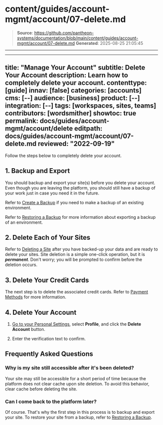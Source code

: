 # content/guides/account-mgmt/account/07-delete.md

> **Source**: https://github.com/pantheon-systems/documentation/blob/main/content/guides/account-mgmt/account/07-delete.md
> **Generated**: 2025-08-25 21:05:45

---

---
title: "Manage Your Account"
subtitle: Delete Your Account
description: Learn how to completely delete your account.
contenttype: [guide]
innav: [false]
categories: [accounts]
cms: [--]
audience: [business]
product: [--]
integration: [--]
tags: [workspaces, sites, teams]
contributors: [wordsmither]
showtoc: true
permalink: docs/guides/account-mgmt/account/delete
editpath: docs/guides/account-mgmt/account/07-delete.md
reviewed: "2022-09-19"
---

Follow the steps below to completely delete your account.

## 1. Backup and Export

You should backup and export your site(s) before you delete your account. Even though you are leaving the platform, you should still have a backup of your work just in case you need it in the future.

Refer to [Create a Backup](/guides/backups/create-backups) if you need to make a backup of an existing environment.

Refer to [Restoring a Backup](/guides/environment-configuration/restore-environment-backup) for more information about exporting a backup of an environment.

## 2. Delete Each of Your Sites

Refer to [Deleting a Site](/guides/account-mgmt/workspace-sites-teams/sites#delete-sites) after you have backed-up your data and are ready to delete your sites. Site deletion is a simple one-click operation, but it is **_permanent_**. Don't worry; you will be prompted to confirm before the deletion occurs.

## 3. Delete Your Credit Cards

The next step is to delete the associated credit cards. Refer to [Payment Methods](/guides/account-mgmt/billing/methods) for more information.

## 4. Delete Your Account

1. [Go to your Personal Settings](/personal-settings), select **Profile**, and click the **Delete Account** button. 

1. Enter the verification text to confirm.

## Frequently Asked Questions

### Why is my site still accessible after it's been deleted?
Your site may still be accessible for a short period of time because the platform does not clear cache upon site deletion. To avoid this behavior, clear cache before deleting the site.

### Can I come back to the platform later?

Of course. That's why the first step in this process is to backup and export your site. To restore your site from a backup, refer to [Restoring a Backup](/guides/environment-configuration/restore-environment-backup).
